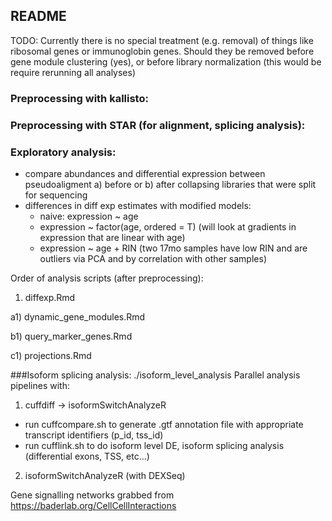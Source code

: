 ## README
TODO: Currently there is no special treatment (e.g. removal) of things like ribosomal genes or immunoglobin genes. Should they be removed before gene module clustering (yes), or before library normalization (this would be require rerunning all analyses)

### Preprocessing with kallisto:

### Preprocessing with STAR (for alignment, splicing analysis):

### Exploratory analysis:
- compare abundances and differential expression between pseudoaligment a) before or b) after collapsing libraries that were split for sequencing
- differences in diff exp estimates with modified models:
  - naive: expression ~ age
  - expression ~ factor(age, ordered = T) (will look at gradients in expression that are linear with age)
  - expression ~ age + RIN (two 17mo samples have low RIN and are outliers via PCA and by correlation with other samples)
  
Order of analysis scripts (after preprocessing):
1)  diffexp.Rmd

a1) dynamic_gene_modules.Rmd

b1) query_marker_genes.Rmd

c1) projections.Rmd

###Isoform splicing analysis: ./isoform_level_analysis
Parallel analysis pipelines with:
1) cuffdiff -> isoformSwitchAnalyzeR
- run cuffcompare.sh to generate .gtf annotation file with appropriate transcript identifiers (p_id, tss_id)
- run cufflink.sh to do isoform level DE, isoform splicing analysis (differential exons, TSS, etc...)
2) isoformSwitchAnalyzeR (with DEXSeq)


Gene signalling networks grabbed from https://baderlab.org/CellCellInteractions